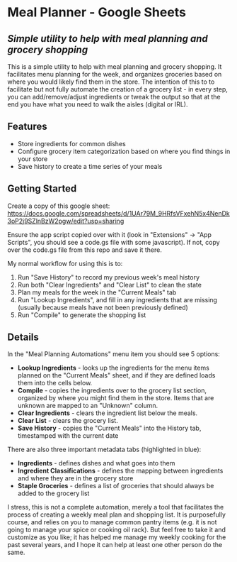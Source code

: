 # Meal Planner - Google Sheets
## _Simple utility to help with meal planning and grocery shopping_

This is a simple utility to help with meal planning and grocery shopping.  It facilitates menu planning for the week, and organizes groceries based on where you would likely find them in the store.  The intention of this to to facilitate but not fully automate the creation of a grocery list - in every step, you can add/remove/adjust ingredients or tweak the output so that at the end you have what you need to walk the aisles (digital or IRL).

## Features
- Store ingredients for common dishes
- Configure grocery item categorization based on where you find things in your store
- Save history to create a time series of your meals

## Getting Started
Create a copy of this google sheet:
https://docs.google.com/spreadsheets/d/1UAr79M_9HRfsVFxehN5x4NenDk3oP2j9SZlnBzW2pgw/edit?usp=sharing

Ensure the app script copied over with it (look in "Extensions" -> "App Scripts", you should see a code.gs file with some javascript).  If not, copy over the code.gs file from this repo and save it there.

My normal workflow for using this is to:
1. Run "Save History" to record my previous week's meal history
2. Run both "Clear Ingredients" and "Clear List" to clean the state
2. Plan my meals for the week in the "Current Meals" tab
3. Run "Lookup Ingredients", and fill in any ingredients that are missing (usually because meals have not been previously defined)
4. Run "Compile" to generate the shopping list

## Details
In the "Meal Planning Automations" menu item you should see 5 options:
* __Lookup Ingredients__ - looks up the ingredients for the menu items planned on the "Current Meals" sheet, and if they are defined loads them into the cells below.
* __Compile__ - copies the ingredients over to the grocery list section, organized by where you might find them in the store.  Items that are unknown are mapped to an "Unknown" column.
* __Clear Ingredients__ - clears the ingredient list below the meals.
* __Clear List__ - clears the grocery list.
* __Save History__ - copies the "Current Meals" into the History tab, timestamped with the current date

There are also three important metadata tabs (highlighted in blue):
* __Ingredients__ - defines dishes and what goes into them
* __Ingredient Classifications__ - defines the mapping between ingredients and where they are in the grocery store
* __Staple Groceries__ - defines a list of groceries that should always be added to the grocery list

I stress, this is not a complete automation, merely a tool that facilitates the process of creating a weekly meal plan and shopping list.  It is purposefully course, and relies on you to manage common pantry items (e.g. it is not going to manage your spice or cooking oil rack).  But feel free to take it and customize as you like; it has helped me manage my weekly cooking for the past several years, and I hope it can help at least one other person do the same.
